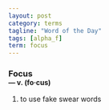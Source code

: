 ```yaml
---
layout: post
category: terms
tagline: "Word of the Day"
tags: [alpha_f]
term: focus
---
```


<h3>Focus<br/> <small>&mdash; v. (fo<span>&middot;</span>cus)</small></h3>
<p><ol>
<li>to use fake swear words</li>
</ol></p>
